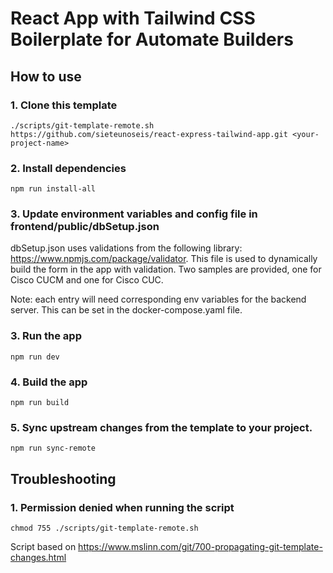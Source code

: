# React App with Tailwind CSS Boilerplate for Automate Builders

## How to use

### 1. Clone this template
```
./scripts/git-template-remote.sh https://github.com/sieteunoseis/react-express-tailwind-app.git <your-project-name>
```
### 2. Install dependencies
```
npm run install-all
```
### 3. Update environment variables and config file in frontend/public/dbSetup.json

dbSetup.json uses validations from the following library: https://www.npmjs.com/package/validator. This file is used to dynamically build the form in the app with validation. Two samples are provided, one for Cisco CUCM and one for Cisco CUC. 

Note: each entry will need corresponding env variables for the backend server. This can be set in the docker-compose.yaml file.

### 3. Run the app
```
npm run dev
```

### 4. Build the app

```
npm run build
```

### 5. Sync upstream changes from the template to your project.
```
npm run sync-remote
```

## Troubleshooting

### 1. Permission denied when running the script

```
chmod 755 ./scripts/git-template-remote.sh
```

Script based on https://www.mslinn.com/git/700-propagating-git-template-changes.html